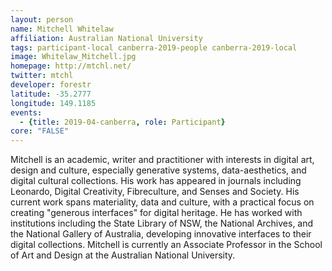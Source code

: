 ```yaml
---
layout: person
name: Mitchell Whitelaw
affiliation: Australian National University
tags: participant-local canberra-2019-people canberra-2019-local
image: Whitelaw_Mitchell.jpg
homepage: http://mtchl.net/
twitter: mtchl
developer: forestr
latitude: -35.2777
longitude: 149.1185
events:
  - {title: 2019-04-canberra, role: Participant}
core: "FALSE"
---
```

Mitchell is an academic, writer and practitioner with interests in digital art, design and culture, especially generative systems, data-aesthetics, and digital cultural collections. His work has appeared in journals including Leonardo, Digital Creativity, Fibreculture, and Senses and Society. His current work spans materiality, data and culture, with a practical focus on creating "generous interfaces" for digital heritage. He has worked with institutions including the State Library of NSW, the National Archives, and the National Gallery of Australia, developing innovative interfaces to their digital collections. Mitchell is currently an Associate Professor in the School of Art and Design at the Australian National University.